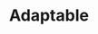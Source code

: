 ---
title: Adaptable
definition: ''
sources: 
- sourceurl: https://citeseerx.ist.psu.edu/document?repid=rep1&type=pdf&doi=c942f84f37c0b2b548e5e189c267e066701fc285
perspectives:
- meaning: a system can be personalized, with user input. Unlike with solely-adaptive systems, the user is able to make changes to the system. Adaptability is one of two types of personalization on the spectrum of adaptation, along with adaptivity.
  role: user interface designer
---